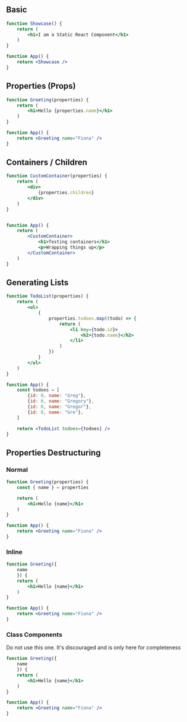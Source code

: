 ## Basic
```jsx
function Showcase() {
	return (
		<h1>I am a Static React Component</h1>
	)
}

function App() {
	return <Showcase />
}
```

## Properties (Props)
```jsx
function Greeting(properties) {
	return (
		<h1>Hello {properties.name}</h1>
	)
}

function App() {
	return <Greeting name="Fiona" />
}
```

## Containers / Children
```jsx
function CustomContainer(properties) {
	return (
		<div>
			{properties.children}
		</div>
	)
}


function App() {
	return (
		<CustomContainer>
			<h1>Testing containers</h1>
			<p>Wrapping things up</p>
		</CustomContainer>
	)
}
```

## Generating Lists
```jsx
function TodoList(properties) {
	return (
		<ul>
			{
				properties.todoes.map((todo) => {
					return (
						<li key={todo.id}>
							<h2>{todo.name}</h2>
						</li>
					)
				})
			}
		</ul>
	)
}

function App() {
	const todoes = [
		{id: 0, name: "Greg"},
		{id: 0, name: "Gregory"},
		{id: 0, name: "Gregor"},
		{id: 0, name: "Gre"},
	]

	return <TodoList todoes={todoes} />
}
```

## Properties Destructuring

### Normal
```jsx
function Greeting(properties) {
	const { name } = properties

	return (
		<h1>Hello {name}</h1>
	)
}

function App() {
	return <Greeting name="Fiona" />
}
```

### Inline
```jsx
function Greeting({
	name
	}) {
	return (
		<h1>Hello {name}</h1>
	)
}

function App() {
	return <Greeting name="Fiona" />
}
```

### Class Components

Do not use this one. It's discouraged and is only here for completeness

```jsx
function Greeting({
	name
	}) {
	return (
		<h1>Hello {name}</h1>
	)
}

function App() {
	return <Greeting name="Fiona" />
}
```